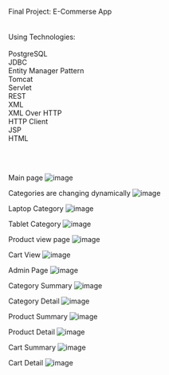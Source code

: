 Final Project: E-Commerse App
 </br> </br> </br>
Using Technologies:  </br> </br>
  PostgreSQL </br>
	JDBC </br>
	Entity Manager Pattern </br>
	Tomcat </br>
	Servlet </br>
	REST </br>
	XML </br>
	XML Over HTTP </br>
	HTTP Client </br>
	JSP </br>
	HTML </br>
  
  </br> </br>
   
Main page
![image](https://user-images.githubusercontent.com/80418105/190887254-09f7d6ec-5cc5-4037-95c6-d7496d401237.png)




Categories are changing dynamically
![image](https://user-images.githubusercontent.com/80418105/190887302-97ee943f-9c11-41b7-8460-7de7f1c66ed2.png)




Laptop Category
![image](https://user-images.githubusercontent.com/80418105/190887432-de0652e0-7647-4591-9934-192f0fa7eb43.png)

  
  
  
Tablet Category 
![image](https://user-images.githubusercontent.com/80418105/190887447-95d8b691-046b-407b-b8e4-353f0f06518a.png)




Product view page
![image](https://user-images.githubusercontent.com/80418105/190887358-84227eb3-8757-4ad9-8c7f-d606f8a3bff1.png)




Cart View
![image](https://user-images.githubusercontent.com/80418105/190887535-e5856203-26ed-4d26-91ca-06a4c73c9463.png)


Admin Page
![image](https://user-images.githubusercontent.com/80418105/190887642-c4917999-08c3-4b4c-b942-b10112638ab5.png)

Category Summary
![image](https://user-images.githubusercontent.com/80418105/190887774-68fe045e-2d31-430d-8052-fe8dc416094c.png)

Category Detail
![image](https://user-images.githubusercontent.com/80418105/190887783-d78427a2-80e4-4ea3-a028-52395bc53607.png)

Product Summary
![image](https://user-images.githubusercontent.com/80418105/190887794-947029d6-b05a-4a8d-9ce1-2a934dfdcf90.png)

Product Detail
![image](https://user-images.githubusercontent.com/80418105/190887805-8a859908-5748-4f05-8aeb-586892e00309.png)

Cart Summary
![image](https://user-images.githubusercontent.com/80418105/190889962-4ae974a9-9d42-41d8-8e15-9e3a181db0be.png)

Cart Detail
![image](https://user-images.githubusercontent.com/80418105/190889982-529282c3-c36a-4070-bf18-ad213d21c8f2.png)
